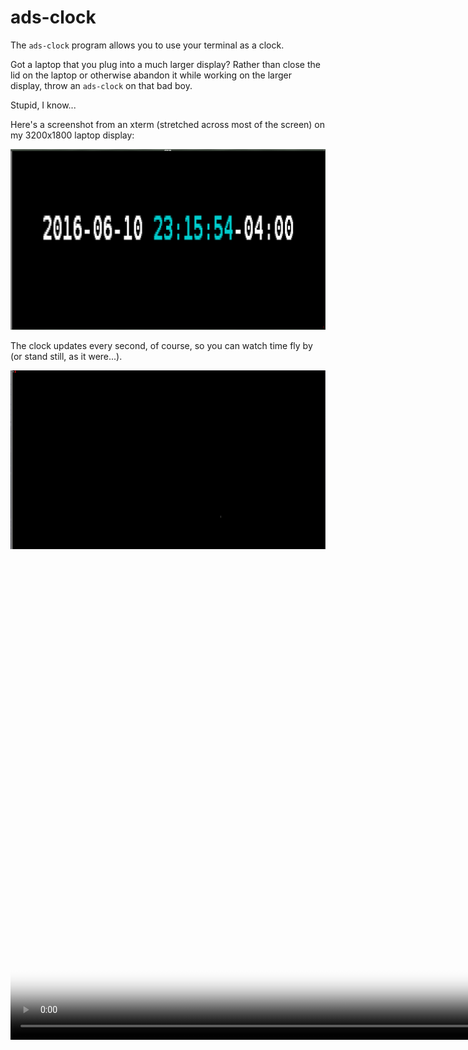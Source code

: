 # ads-clock

The `ads-clock` program allows you to use your terminal as a clock.

Got a laptop that you plug into a much larger display? Rather than close the
lid on the laptop or otherwise abandon it while working on the larger display,
throw an `ads-clock` on that bad boy.

Stupid, I know...

Here's a screenshot from an xterm (stretched across most of the screen) on my
3200x1800 laptop display:

![screenshot of ads-clock](/doc/images/screenshot-ads-clock-with-window-decorations.png)

The clock updates every second, of course, so you can watch time fly by (or
stand still, as it were...).

![screenshot of ads-clock](/doc/video/ads-clock-screencast-001.gif)


<video controls autoplay loop muted poster="//doc/images/screenshot-ads-clock-with-window-decorations.png" width="1024" height="768" controls="controls">
    <source src="//doc/video/ads-clock-screencast-001.ogv" type="video/ogg" />
    <p>Your browser does not support the '<code>video</code>' element; unable to display video of '<code>ads-clock</code>' in action.</p>
</video>
